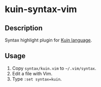 # kuin-syntax-vim
## Description
Syntax highlight plugin for [Kuin language](https://kuina.ch/kuin).
## Usage
1. Copy `syntax/kuin.vim` to `~/.vim/syntax`.
2. Edit a file with Vim.
3. Type `:set syntax=kuin`.
